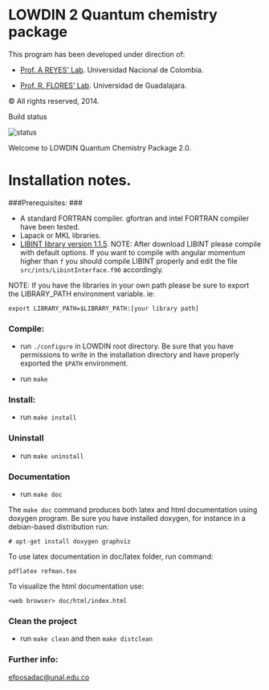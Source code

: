# LOWDIN 2 Quantum chemistry package #

This program has been developed under direction of:

* [Prof. A REYES' Lab](http://www.qcc.unal.edu.co). Universidad Nacional de Colombia.

* [Prof. R. FLORES' Lab](http://www.cucei.udg.mx/~robertof). Universidad de Guadalajara.


© All rights reserved, 2014.


Build status

![status](https://codeship.com/projects/20d722b0-8229-0133-0920-3ae4df758b2e/status?branch=Develop-qcc "Build status")


Welcome to LOWDIN Quantum Chemistry Package 2.0.

Installation notes.
=============

###Prerequisites: ###

* A standard FORTRAN compiler. gfortran and intel FORTRAN compiler have been tested.
* Lapack or MKL libraries.
* [LIBINT library version 1.1.5](http://sourceforge.net/projects/libint/files/v1-releases/). NOTE: After download LIBINT please compile with default options. If you want to compile with angular momentum higher than `f`	you should compile LIBINT properly and edit the file `src/ints/LibintInterface.f90` accordingly.

NOTE: If you have the libraries in your own path please be sure to export the LIBRARY_PATH environment variable. ie:

`export LIBRARY_PATH=$LIBRARY_PATH:[your library path]`

### Compile: ###

* run `./configure` in LOWDIN root directory. Be sure that you have permissions to write in the installation directory and have properly exported the `$PATH` environment.

* run `make`

### Install: ###

* run `make install`

### Uninstall ###

* run `make uninstall`

### Documentation ###

* run `make doc`

The `make doc` command produces both latex and html documentation using doxygen program. Be sure you have installed doxygen, for instance in a debian-based distribution run:

`# apt-get install doxygen graphviz`

To use latex documentation in doc/latex folder, run command:

`pdflatex refman.tex`

To visualize the html documentation use:

`<web browser> doc/html/index.html`

### Clean the project ###

* run `make clean` and then `make distclean`

### Further info: ###
efposadac@unal.edu.co